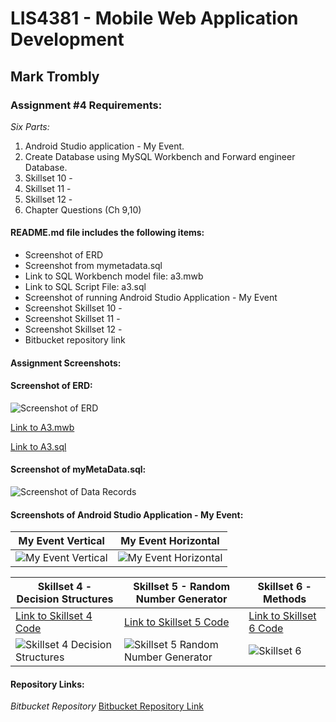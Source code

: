 # LIS4381 - Mobile Web Application Development

## Mark Trombly

### Assignment #4 Requirements:

*Six Parts:*

1. Android Studio application - My Event.
2. Create Database using MySQL Workbench and Forward engineer Database.
2. Skillset 10 -
3. Skillset 11 -
4. Skillset 12 -
5. Chapter Questions (Ch 9,10)

#### README.md file includes the following items:

* Screenshot of ERD
* Screenshot from mymetadata.sql
* Link to SQL Workbench model file: a3.mwb
* Link to SQL Script File: a3.sql
* Screenshot of running Android Studio Application -  My Event
* Screenshot Skillset 10 - 
* Screenshot Skillset 11 - 
* Screenshot Skillset 12 - 
* Bitbucket repository link

#### Assignment Screenshots:

#### Screenshot of ERD:

![Screenshot of ERD](img/a3_erd.png "Link to ERD")

[Link to A3.mwb](docs/a3.mwb "Link to A3.mwb")

[Link to A3.sql](docs/a3.sql "Link to A3.sql")

#### Screenshot of myMetaData.sql:

![Screenshot of Data Records](img/a3_data.png "Screenshot of Data Records")

#### Screenshots of Android Studio Application - My Event:

| My Event Vertical                                                                    |  My Event Horizontal                                                             |
| :----------------------------------------------------------------------------------: | :------------------------------------------------------------------------------: |
| ![My Event Vertical](img/my_event.gif "Android Application My Event Vertical image") | ![My Event Horizontal](img/my_event_h.gif "Android Application My Event Horizontal image") |



|Skillset 4 - Decision Structures|Skillset 5 - Random Number Generator|Skillset 6 - Methods|
|--------|--------|--------|
|[Link to Skillset 4 Code](../skillsets/4_Decision_Structures/ "Link to Skillset 4 Code")|[Link to Skillset 5 Code](../skillsets/5_Random_Number_Generator/ "Link to Skillset 5 Code")|[Link to Skillset 6 Code](../skillsets/6_Methods/ "Link to Skillset 6 Code") 
|![Skillset 4 Decision Structures](img/decisionstructures.png "Skillset 4 Decision Structures")|![Skillset 5 Random Number Generator](img/randomnumgenerator.png "Skillset 5 Random Number Generator")|![Skillset 6](img/methods.png "Skillset 6 Methods")|

#### Repository Links:

*Bitbucket Repository*
[Bitbucket Repository Link](https://bitbucket.org/marktrombly/lis4381/src/master/ "Bitbucket Repository Link")